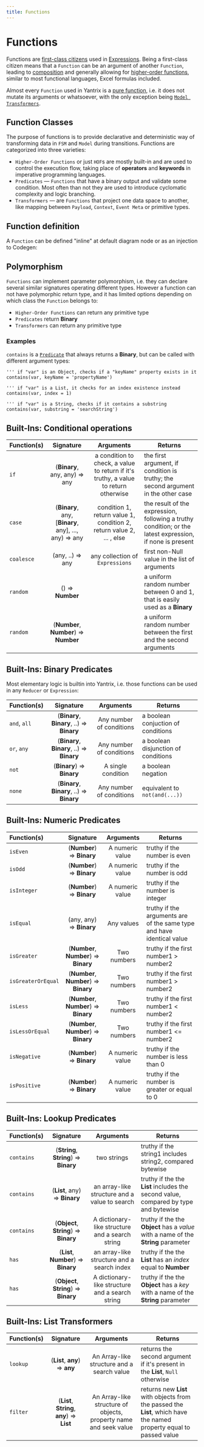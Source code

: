 ```yaml
---
title: Functions
---
```


# Functions

Functions are [first-class citizens](https://en.wikipedia.org/wiki/First-class_citizen) used
in [Expressions](130_expressions.html). Being a first-class citizen means that a `Function` can be an argument of
another `Function`, leading to [composition](https://en.wikipedia.org/wiki/Function_composition) and generally allowing
for [higher-order functions](https://en.wikipedia.org/wiki/Higher-order_function), similar to most functional languages,
Excel formulas included.

Almost every `Function` used in Yantrix is a [pure function](https://en.wikipedia.org/wiki/Pure_function), i.e. it does
not mutate its arguments or whatsoever, with the only exception being [`Model Transformers`](160_transformers.md).

## Function Classes

The purpose of functions is to provide declarative and deterministic way of transforming data in `FSM` and `Model`
during transitions. Functions are categorized into three varieties:

* `Higher-Order Functions` or just `HOF`s are mostly built-in and are used to control the execution flow, taking place
  of **operators** and **keywords** in imperative programming languages.
* `Predicates` &mdash; `Functions` that have a binary output and validate some condition. Most often than not they are
  used to introduce cyclomatic complexity and logic branching.
* `Transformers` &mdash; are `Functions` that project one data space to another, like mapping
  between `Payload`, `Context`, `Event Meta` or primitive types.

## Function definition

A `Function` can be defined "inline" at default diagram node or as an injection to Codegen:

## Polymorphism

`Functions` can implement parameter polymorphism, i.e. they can declare several similar signatures operating different
types. However a function can not have polymorphic return type, and it has limited options depending on which class
the `Function` belongs to:

* `Higher-Order Functions` can return any primitive type
* `Predicates` return **Binary**
* `Transformers` can return any primitive type

### Examples

`contains` is a [`Predicate`](150_predicates.html) that always returns a **Binary**, but can be called with different
argument types:

```
''' if "var" is an Object, checks if a "keyName" property exists in it
contains(var, keyName = 'propertyName')

''' if "var" is a List, it checks for an index existence instead
contains(var, index = 1) 

''' if "var" is a String, checks if it contains a substring
contains(var, substring = 'searchString')
```

## Built-Ins: Conditional operations

| Function(s) |                       Signature                       |                                      Arguments                                      | Returns                                                                                                  |
|:------------|:-----------------------------------------------------:|:-----------------------------------------------------------------------------------:|----------------------------------------------------------------------------------------------------------|
| `if`        |             (**Binary**, any, any) => any             | a condition to check, a value to return if it's truthy, a value to return otherwise | the first argument, if condition is truthy; the second argument in the other case                        |
| `case`      | (**Binary**, any, [**Binary**, any], ..., any) => any |        condition 1, return value 1, condition 2, return value 2, ... , else         | the result of the expression, following a truthy condition; or the latest expression, if none is present |
| `coalesce`  |                   (any, ..) => any                    |                           any collection of `Expressions`                           | first non-Null value in the list of arguments                                                            |
| `random`    |                   () => **Number**                    |                                                                                     | a uniform random number between 0 and 1, that is easily used as a **Binary**                             |
| `random`    |        (**Number**, **Number**) => **Number**         |                                                                                     | a uniform random number between the first and the second arguments                                       |

## Built-Ins: Binary Predicates

Most elementary logic is builtin into Yantrix, i.e. those functions can be used in any `Reducer` or `Expression`:

| Function(s)  |                 Signature                  |        Arguments         | Returns                             |
|:-------------|:------------------------------------------:|:------------------------:|-------------------------------------|
| `and`, `all` | (**Binary**, **Binary**, ..) => **Binary** | Any number of conditions | a boolean conjuction of conditions  |
| `or`, `any`  | (**Binary**, **Binary**, ..) => **Binary** | Any number of conditions | a boolean disjunction of conditions |
| `not`        |         (**Binary**) => **Binary**         |    A single condition    | a boolean negation                  |
| `none`       | (**Binary**, **Binary**, ..) => **Binary** | Any number of conditions | equivalent to `not(and(...))`       |

## Built-Ins: Numeric Predicates

| Function(s)        |               Signature                |    Arguments    | Returns                                                               |
|:-------------------|:--------------------------------------:|:---------------:|-----------------------------------------------------------------------|
| `isEven`           |       (**Number**) => **Binary**       | A numeric value | truthy if the number is even                                          |
| `isOdd`            |       (**Number**) => **Binary**       | A numeric value | truthy if the number is odd                                           |
| `isInteger`        |       (**Number**) => **Binary**       | A numeric value | truthy if the number is integer                                       |
| `isEqual`          |        (any, any) => **Binary**        |   Any values    | truthy if the arguments are of the same type and have identical value |
| `isGreater`        | (**Number**, **Number**) => **Binary** |   Two numbers   | truthy if the first number1 > number2                                 |
| `isGreaterOrEqual` | (**Number**, **Number**) => **Binary** |   Two numbers   | truthy if the first number1 > number2                                 |
| `isLess`           | (**Number**, **Number**) => **Binary** |   Two numbers   | truthy if the first number1 < number2                                 |
| `isLessOrEqual`    | (**Number**, **Number**) => **Binary** |   Two numbers   | truthy if the first number1 <= number2                                |
| `isNegative`       |       (**Number**) => **Binary**       | A numeric value | truthy if the number is less than 0                                   |
| `isPositive`       |       (**Number**) => **Binary**       | A numeric value | truthy if the number is greater or equal to 0                         |

## Built-Ins: Lookup Predicates

| Function(s) |               Signature                |                    Arguments                    | Returns                                                                             |
|:------------|:--------------------------------------:|:-----------------------------------------------:|-------------------------------------------------------------------------------------|
| `contains`  | (**String**, **String**) => **Binary** |                   two strings                   | truthy if the string1 includes string2, compared bytewise                           |
| `contains`  |     (**List**, any) => **Binary**      |  an array-like structure and a value to search  | truthy if the the **List** includes the second value, compared by type and bytewise |
| `contains`  | (**Object**, **String**) => **Binary** | A dictionary-like structure and a search string | truthy if the the **Object** has a _value_ with a name of the **String** parameter  |
| `has`       |  (**List**, **Number**) => **Binary**  |   an array-like structure and a search index    | truthy if the the **List** has an _index_ equal to **Number**                       |
| `has`       | (**Object**, **String**) => **Binary** | A dictionary-like structure and a search string | truthy if the the **Object** has a _key_ with a name of the **String** parameter    |

## Built-Ins: List Transformers

| Function(s) |                  Signature                  |                            Arguments                             | Returns                                                                                                             |
|:------------|:-------------------------------------------:|:----------------------------------------------------------------:|---------------------------------------------------------------------------------------------------------------------|
| `lookup`    |       (**List**, **any**) => **any**        |            An Array-like structure and a search value            | returns the second argument if it's present in the **List**, `Null` otherwise                                       |
| `filter`    | (**List**, **String**, **any**) => **List** | An Array-like structure of objects, property name and seek value | returns new **List** with objects from the passed the **List**, which have the named property equal to passed value |